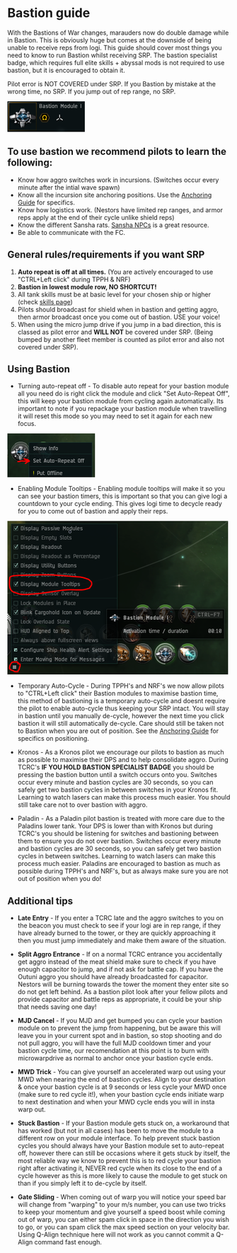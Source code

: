 # Bastion guide

With the Bastions of War changes, marauders now do double damage while in Bastion. This is obviously huge but comes at the downside of being unable to receive reps from logi. This guide should cover most things you need to know to run Bastion whilst receiving SRP. The bastion specialist badge, which requires full elite skills + abyssal mods is not required to use bastion, but it is encouraged to obtain it.

Pilot error is NOT COVERED under SRP. If you Bastion by mistake at the wrong time, no SRP. If you jump out of rep range, no SRP.

![](bastionmodule.png)

## To use bastion we recommend pilots to learn the following:

- Know how aggro switches work in incursions. (Switches occur every minute after the intial wave spawn)
- Know all the incursion site anchoring positions. Use the [Anchoring Guide](/guide/anchoring) for specifics.
- Know how logistics work. (Nestors have limited rep ranges, and armor reps apply at the end of their cycle unlike shield reps)
- Know the different Sansha rats. [Sansha NPCs](https://eve-incursions.de/rats) is a great resource.
- Be able to communicate with the FC.

## General rules/requirements if you want SRP

1.  **Auto repeat is off at all times.** (You are actively encouraged to use "CTRL+Left click" during TPPH & NRF)
2.  **Bastion in lowest module row, NO SHORTCUT!**
3.  All tank skills must be at basic level for your chosen ship or higher (check [skills page](/skills))
4.  Pilots should broadcast for shield when in bastion and getting aggro, then armor broadcast once you come out of bastion. USE your voice!
5.  When using the micro jump drive if you jump in a bad direction, this is classed as pilot error and **WILL NOT** be covered under SRP. (Being bumped by another fleet member is counted as pilot error and also not covered under SRP).

## Using Bastion

- Turning auto-repeat off - To disable auto repeat for your bastion module all you need do is right click the module and click "Set Auto-Repeat Off", this will keep your bastion module from cycling again automatically. Its important to note if you repackage your bastion module when travelling it will reset this mode so you may need to set it again for each new focus.

![](autorepeatoff.png)

- Enabling Module Tooltips - Enabling module tooltips will make it so you can see your bastion timers, this is important so that you can give logi a countdown to your cycle ending. This gives logi time to decycle ready for you to come out of bastion and apply their reps.

![](moduletooltips.png)

- Temporary Auto-Cycle - During TPPH's and NRF's we now allow pilots to "CTRL+Left click" their Bastion modules to maximise bastion time, this method of bastioning is a temporary auto-cycle and doesnt require the pilot to enable auto-cycle thus keeping your SRP intact. You will stay in bastion until you manually de-cycle, however the next time you click bastion it will still automatically de-cycle. Care should still be taken not to Bastion when you are out of position. See the [Anchoring Guide](/guide/anchoring) for specifics on positioning.

- Kronos - As a Kronos pilot we encourage our pilots to bastion as much as possible to maximise their DPS and to help consolidate aggro. During TCRC's **IF YOU HOLD BASTION SPECIALIST BADGE** you should be pressing the bastion button until a switch occurs onto you. Switches occur every minute and bastion cycles are 30 seconds, so you can safely get two bastion cycles in between switches in your Kronos fit. Learning to watch lasers can make this process much easier. You should still take care not to over bastion with aggro.

- Paladin - As a Paladin pilot bastion is treated with more care due to the Paladins lower tank. Your DPS is lower than with Kronos but during TCRC's you should be listening for switches and bastioning between them to ensure you do not over bastion. Switches occur every minute and bastion cycles are 30 seconds, so you can safely get two bastion cycles in between switches. Learning to watch lasers can make this process much easier. Paladins are encouraged to bastion as much as possible during TPPH's and NRF's, but as always make sure you are not out of position when you do!

## Additional tips

- **Late Entry** - If you enter a TCRC late and the aggro switches to you on the beacon you must check to see if your logi are in rep range, if they have already burned to the tower, or they are quickly approaching it then you must jump immediately and make them aware of the situation.

- **Split Aggro Entrance** - If on a normal TCRC entrance you accidentally get aggro instead of the meat shield make sure to check if you have enough capacitor to jump, and if not ask for battle cap. If you have the Outuni aggro you should have already broadcasted for capacitor. Nestors will be burning towards the tower the moment they enter site so do not get left behind. As a bastion pilot look after your fellow pilots and provide capacitor and battle reps as appropriate, it could be your ship that needs saving one day!

- **MJD Cancel** - If you MJD and get bumped you can cycle your bastion module on to prevent the jump from happening, but be aware this will leave you in your current spot and in bastion, so stop shooting and do not pull aggro, you will have the full MJD cooldown timer and your bastion cycle time, our recomendation at this point is to burn with microwarpdrive as normal to anchor once your bastion cycle ends.

- **MWD Trick** - You can give yourself an accelerated warp out using your MWD when nearing the end of bastion cycles. Align to your destination & once your bastion cycle is at 9 seconds or less cycle your MWD once (make sure to red cycle it!), when your bastion cycle ends initiate warp to next destination and when your MWD cycle ends you will in insta warp out.

- **Stuck Bastion** - If your Bastion module gets stuck on, a workaround that has worked (but not in all cases) has been to move the module to a different row on your module interface. To help prevent stuck bastion cycles you should always have your Bastion module set to auto-repeat off, however there can still be occasions where it gets stuck by itself, the most reliable way we know to prevent this is to red cycle your bastion right after activating it, NEVER red cycle when its close to the end of a cycle however as this is more likely to cause the module to get stuck on than if you simply left it to de-cycle by itself.

- **Gate Sliding** - When coming out of warp you will notice your speed bar will change from "warping" to your m/s number, you can use two tricks to keep your momentum and give yourself a speed boost while coming out of warp, you can either spam click in space in the direction you wish to go, or you can spam click the max speed section on your velocity bar. Using Q-Align technique here will not work as you cannot commit a Q-Align command fast enough.
